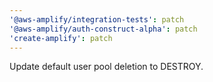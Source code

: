 ```yaml
---
'@aws-amplify/integration-tests': patch
'@aws-amplify/auth-construct-alpha': patch
'create-amplify': patch
---
```


Update default user pool deletion to DESTROY.
